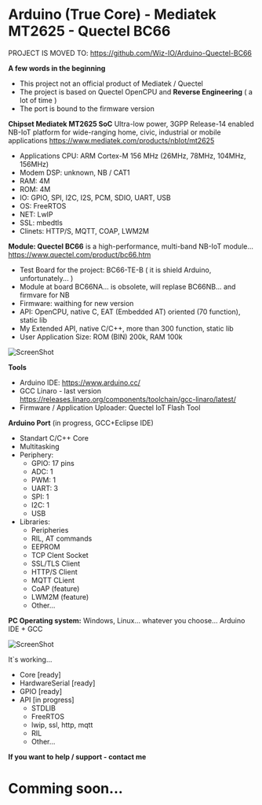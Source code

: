 # Arduino (True Core) - Mediatek MT2625 - Quectel BC66

PROJECT IS MOVED TO: https://github.com/Wiz-IO/Arduino-Quectel-BC66

**A few words in the beginning**
* This project not an official product of Mediatek / Quectel
* The project is based on Quectel OpenCPU and **Reverse Engineering** ( a lot of time )
* The port is bound to the firmware version


**Chipset Mediatek MT2625 SoC**
Ultra-low power, 3GPP Release-14 enabled NB-IoT platform for wide-ranging home, civic, industrial or mobile applications
https://www.mediatek.com/products/nbIot/mt2625
* Applications CPU: ARM Cortex-M 156 MHz (26MHz, 78MHz, 104MHz, 156MHz)
* Modem DSP: unknown, NB / CAT1
* RAM: 4M
* ROM: 4M
* IO: GPIO, SPI, I2C, I2S, PCM, SDIO, UART, USB
* OS: FreeRTOS
* NET: LwIP
* SSL: mbedtls
* Clinets: HTTP/S, MQTT, COAP, LWM2M 


**Module: Quectel BC66**
is a high-performance, multi-band NB-IoT module...
https://www.quectel.com/product/bc66.htm
* Test Board for the project: BC66-TE-B ( it is shield Arduino, unfortunately... )
* Module at board BC66NA... is obsolete, will replase BC66NB... and firmvare for NB
* Firmware: waithing for new version
* API: OpenCPU, native C, EAT (Embedded AT) oriented (70 function), static lib
* My Extended API, native C/C++, more than 300 function, static lib
* User Application Size: ROM (BIN) 200k, RAM 100k


![ScreenShot](https://raw.githubusercontent.com/Wiz-IO/Arduino_MT2625_BC66/master/board.jpg)

**Tools**
* Arduino IDE:
https://www.arduino.cc/
* GCC Linaro - last version
https://releases.linaro.org/components/toolchain/gcc-linaro/latest/
* Firmware / Application Uploader: Quectel IoT Flash Tool


**Arduino Port** (in progress, GCC+Eclipse IDE)
 * Standart C/C++ Core
 * Multitasking
 * Periphery: 
    * GPIO: 17 pins
    * ADC: 1
    * PWM: 1    
    * UART: 3
    * SPI: 1
    * I2C: 1
    * USB
* Libraries:
   * Peripheries 
   * RIL, AT commands
   * EEPROM
   * TCP Clent Socket
   * SSL/TLS Client
   * HTTP/S Client
   * MQTT CLient
   * CoAP (feature)
   * LWM2M (feature)
   * Other...
  
  

**PC Operating system:** 
Windows, Linux... whatever you choose... Arduino IDE + GCC

![ScreenShot](https://raw.githubusercontent.com/Wiz-IO/Arduino_MT2625_BC66/master/Arduino.jpg)

It`s working...
 * Core [ready]
 * HardwareSerial [ready]
 * GPIO [ready]
 * API [in progress]
    * STDLIB
    * FreeRTOS
    * lwip, ssl, http, mqtt
    * RIL
    * Other...

**If you want to help / support - contact me**

# Comming soon...
